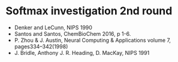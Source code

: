 # Softmax investigation 2nd round

  * Denker and LeCunn, NIPS 1990
  * Santos and Santos, ChemBioChem 2016, p 1-6.
  * P. Zhou & J. Austin, Neural Computing & Applications volume 7, pages334–342(1998)
  * J. Bridle, Anthony J. R. Heading, D. MacKay, NIPS 1991
